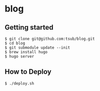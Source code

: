 # blog

## Getting started

```
$ git clone git@github.com:tsub/blog.git
$ cd blog
$ git submodule update --init
$ brew install hugo
$ hugo server
```

## How to Deploy

```
$ ./deploy.sh
```
